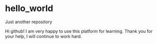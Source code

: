 # hello_world
Just another repository

Hi github!
I am very happy to use this platform for learning. 
Thank you for your help, I will continue to work hard. 
